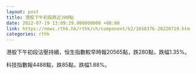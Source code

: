 ```yaml
---
layout: post
title: 港股下午初段跌近300點
date: 2022-07-19 13:09:29.000000000 +08:00
link: https://news.rthk.hk/rthk/ch/component/k2/1658376-20220719.htm
categories: rthk
---
```


港股下午初段沽壓持續，恒生指數較早時報20565點，跌280點，跌幅1.35%。

科技指數報4488點，跌85點，跌幅1.88%。
